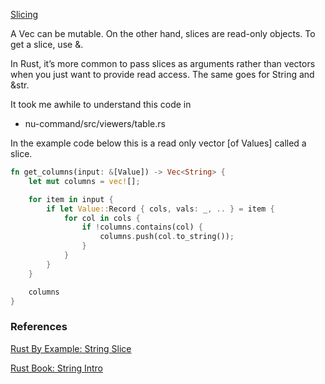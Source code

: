 
[Slicing](https://doc.rust-lang.org/std/vec/struct.Vec.html#slicing)

A Vec can be mutable. On the other hand, slices are read-only objects. To get a slice, use &.

In Rust, it’s more common to pass slices as arguments rather than vectors when you just want to provide read access. The same goes for String and &str.

It took me awhile to understand this code in

 * nu-command/src/viewers/table.rs

In the example code below this is a read only vector [of Values] called a slice.

```rust
fn get_columns(input: &[Value]) -> Vec<String> {
    let mut columns = vec![];

    for item in input {
        if let Value::Record { cols, vals: _, .. } = item {
            for col in cols {
                if !columns.contains(col) {
                    columns.push(col.to_string());
                }
            }
        }
    }

    columns
}
```

### References

[Rust By Example: String Slice](https://doc.rust-lang.org/rust-by-example/std/str.html)

[Rust Book: String Intro](https://doc.rust-lang.org/book/ch04-01-what-is-ownership.html#the-string-type)
